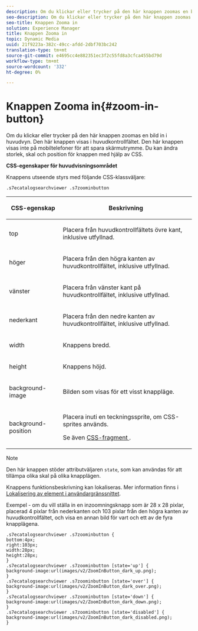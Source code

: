 ```yaml
---
description: Om du klickar eller trycker på den här knappen zoomas en bild in i huvudvyn. Den här knappen visas i huvudkontrollfältet. Den här knappen visas inte på mobiltelefoner för att spara skärmutrymme. Du kan ändra storlek, skal och position för knappen med hjälp av CSS.
seo-description: Om du klickar eller trycker på den här knappen zoomas en bild in i huvudvyn. Den här knappen visas i huvudkontrollfältet. Den här knappen visas inte på mobiltelefoner för att spara skärmutrymme. Du kan ändra storlek, skal och position för knappen med hjälp av CSS.
seo-title: Knappen Zooma in
solution: Experience Manager
title: Knappen Zooma in
topic: Dynamic Media
uuid: 21f9223a-382c-49cc-afdd-2dbf703bc242
translation-type: tm+mt
source-git-commit: e4695cc4e882351ec3f2c55fd8a3cfca455bd79d
workflow-type: tm+mt
source-wordcount: '332'
ht-degree: 0%

---
```



# Knappen Zooma in{#zoom-in-button}

Om du klickar eller trycker på den här knappen zoomas en bild in i huvudvyn. Den här knappen visas i huvudkontrollfältet. Den här knappen visas inte på mobiltelefoner för att spara skärmutrymme. Du kan ändra storlek, skal och position för knappen med hjälp av CSS.

<!--<a id="section_061E550C1C1D4DB2BD663A898895B38C"></a>-->

**CSS-egenskaper för huvudvisningsområdet**

Knappens utseende styrs med följande CSS-klassväljare:

`.s7ecatalogsearchviewer .s7zoominbutton`

<table id="table_94EE3F5BBE4547C0B4943471CEE7EDE4"> 
 <thead> 
  <tr> 
   <th colname="col1" class="entry"> <p> CSS-egenskap </p> </th> 
   <th colname="col2" class="entry"> <p>Beskrivning </p> </th> 
  </tr> 
 </thead>
 <tbody> 
  <tr> 
   <td colname="col1"> <p> <span class="codeph"> top  </span> </p> </td> 
   <td colname="col2"> <p>Placera från huvudkontrollfältets övre kant, inklusive utfyllnad. </p> </td> 
  </tr> 
  <tr> 
   <td colname="col1"> <p> <span class="codeph"> höger  </span> </p> </td> 
   <td colname="col2"> <p>Placera från den högra kanten av huvudkontrollfältet, inklusive utfyllnad. </p> </td> 
  </tr> 
  <tr> 
   <td colname="col1"> <p> <span class="codeph"> vänster  </span> </p> </td> 
   <td colname="col2"> <p>Placera från vänster kant på huvudkontrollfältet, inklusive utfyllnad. </p> </td> 
  </tr> 
  <tr> 
   <td colname="col1"> <p> <span class="codeph"> nederkant  </span> </p> </td> 
   <td colname="col2"> <p>Placera från den nedre kanten av huvudkontrollfältet, inklusive utfyllnad. </p> </td> 
  </tr> 
  <tr> 
   <td colname="col1"> <p> <span class="codeph"> width </span> </p> </td> 
   <td colname="col2"> <p>Knappens bredd. </p> </td> 
  </tr> 
  <tr> 
   <td colname="col1"> <p> <span class="codeph"> height  </span> </p> </td> 
   <td colname="col2"> <p>Knappens höjd. </p> </td> 
  </tr> 
  <tr> 
   <td colname="col1"> <p> <span class="codeph"> background-image  </span> </p> </td> 
   <td colname="col2"> <p>Bilden som visas för ett visst knappläge. </p> </td> 
  </tr> 
  <tr> 
   <td colname="col1"> <p> <span class="codeph"> background-position  </span> </p> </td> 
   <td colname="col2"> <p> Placera inuti en teckningssprite, om CSS-sprites används. </p> <p>Se även <a href="../../../c-html5-s7-aem-asset-viewers/c-html5-ecatsearch-viewer-about/c-html5-ecatsearch-viewer-customizingviewer/c-html5-ecatsearch-viewer-customizingviewer.md#section-9d570f95eb2443aca74c1b02f6e89aff" format="dita" scope="local"> CSS-fragment </a>. </p> </td> 
  </tr> 
 </tbody> 
</table>

>[!NOTE]
>
>Den här knappen stöder attributväljaren `state`, som kan användas för att tillämpa olika skal på olika knapplägen.

Knappens funktionsbeskrivning kan lokaliseras. Mer information finns i [Lokalisering av element i användargränssnittet](../../../c-html5-s7-aem-asset-viewers/c-html5-ecatsearch-viewer-about/c-html5-ecatsearch-viewer-localization.md#concept-cbfc39344c494eb7b9f6a272cff0cc74).

Exempel - om du vill ställa in en inzoomningsknapp som är 28 x 28 pixlar, placerad 4 pixlar från nederkanten och 103 pixlar från den högra kanten av huvudkontrollfältet, och visa en annan bild för vart och ett av de fyra knapplägena.

```
.s7ecatalogsearchviewer .s7zoominbutton { 
bottom:4px; 
right:103px; 
width:28px; 
height:28px; 
} 
.s7ecatalogsearchviewer .s7zoominbutton [state='up'] { 
background-image:url(images/v2/ZoomInButton_dark_up.png); 
} 
.s7ecatalogsearchviewer .s7zoominbutton [state='over'] {  
background-image:url(images/v2/ZoomInButton_dark_over.png); 
} 
.s7ecatalogsearchviewer .s7zoominbutton [state='down'] {  
background-image:url(images/v2/ZoomInButton_dark_down.png); 
} 
.s7ecatalogsearchviewer .s7zoominbutton [state='disabled'] { 
background-image:url(images/v2/ZoomInButton_dark_disabled.png); 
}
```

